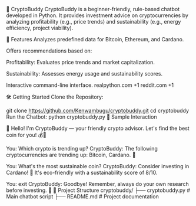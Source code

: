 

🤖 CryptoBuddy
CryptoBuddy is a beginner-friendly, rule-based chatbot developed in Python. It provides investment advice on cryptocurrencies by analyzing profitability (e.g., price trends) and sustainability (e.g., energy efficiency, project viability).

🚀 Features
Analyzes predefined data for Bitcoin, Ethereum, and Cardano.

Offers recommendations based on:

Profitability: Evaluates price trends and market capitalization.

Sustainability: Assesses energy usage and sustainability scores.

Interactive command-line interface.
realpython.com
+1
reddit.com
+1

🛠️ Getting Started
Clone the Repository:

git clone https://github.com/Kenwambugu/cryptobuddy.git
cd cryptobuddy
Run the Chatbot:
python cryptobuddy.py
💬 Sample Interaction

👋 Hello! I'm CryptoBuddy — your friendly crypto advisor. Let's find the best coin for you! 💰🌱

You: Which crypto is trending up?
CryptoBuddy: The following cryptocurrencies are trending up: Bitcoin, Cardano. 🚀

You: What's the most sustainable coin?
CryptoBuddy: Consider investing in Cardano! 🌱 It's eco-friendly with a sustainability score of 8/10.

You: exit
CryptoBuddy: Goodbye! Remember, always do your own research before investing. 👋
📁 Project Structure
cryptobuddy/
├── cryptobuddy.py   # Main chatbot script
├── README.md        # Project documentation
